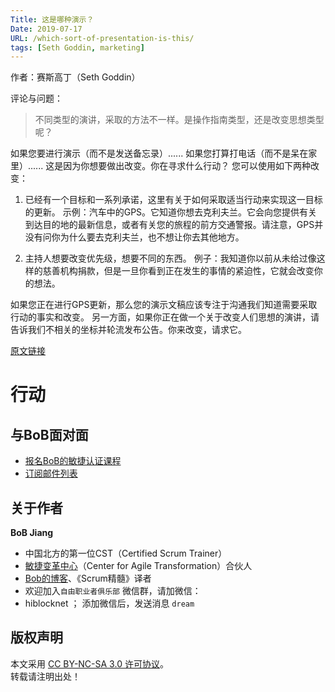```yaml
---
Title: 这是哪种演示？
Date: 2019-07-17
URL: /which-sort-of-presentation-is-this/
tags: [Seth Goddin, marketing]
---
```


作者：赛斯高丁（Seth Goddin）

评论与问题：
> 不同类型的演讲，采取的方法不一样。是操作指南类型，还是改变思想类型呢？

如果您要进行演示（而不是发送备忘录）......
如果您打算打电话（而不是呆在家里）......
这是因为你想要做出改变。你在寻求什么行动？
您可以使用如下两种改变：

1. 已经有一个目标和一系列承诺，这里有关于如何采取适当行动来实现这一目标的更新。
示例：汽车中的GPS。它知道你想去克利夫兰。它会向您提供有关到达目的地的最新信息，或者有关您的旅程的前方交通警报。请注意，GPS并没有问你为什么要去克利夫兰，也不想让你去其他地方。

2. 主持人想要改变优先级，想要不同的东西。
例子：我知道你以前从未给过像这样的慈善机构捐款，但是一旦你看到正在发生的事情的紧迫性，它就会改变你的想法。

如果您正在进行GPS更新，那么您的演示文稿应该专注于沟通我们知道需要采取行动的事实和改变。
另一方面，如果你正在做一个关于改变人们思想的演讲，请告诉我们不相关的坐标并轮流发布公告。你来改变，请求它。

[原文链接](https://seths.blog/2019/07/which-sort-of-presentation-is-this/)

# 行动

## 与BoB面对面
- [报名BoB的敏捷认证课程](http://yihuode.io/brands/33)
- [订阅邮件列表](https://tinyletter.com/bobjiang)

## 关于作者
**BoB Jiang**

- 中国北方的第一位CST（Certified Scrum Trainer）  
- [敏捷变革中心](https://www.c4at.cn/)（Center for Agile Transformation）合伙人  
- [Bob的博客](http://www.bobjiang.com)、《Scrum精髓》译者
- 欢迎加入`自由职业者俱乐部` 微信群，请加微信：
- hiblocknet  ； 添加微信后，发送消息 `dream`

## 版权声明

本文采用 [CC BY-NC-SA 3.0 许可协议](https://creativecommons.org/licenses/by-nc-sa/3.0/deed.zh)。  
转载请注明出处！

